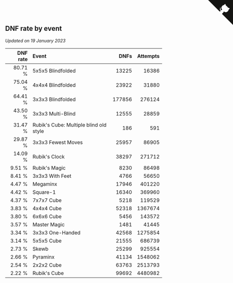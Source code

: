 ## DNF rate by event

*Updated on 19 January 2023*

| DNF rate | Event | DNFs | Attempts |
| ---: | :--- | ---: | ---: |
| 80.71 % | 5x5x5 Blindfolded | 13225 | 16386 |
| 75.04 % | 4x4x4 Blindfolded | 23922 | 31880 |
| 64.41 % | 3x3x3 Blindfolded | 177856 | 276124 |
| 43.50 % | 3x3x3 Multi-Blind | 12555 | 28859 |
| 31.47 % | Rubik's Cube: Multiple blind old style | 186 | 591 |
| 29.87 % | 3x3x3 Fewest Moves | 25957 | 86905 |
| 14.09 % | Rubik's Clock | 38297 | 271712 |
| 9.51 % | Rubik's Magic | 8230 | 86498 |
| 8.41 % | 3x3x3 With Feet | 4766 | 56650 |
| 4.47 % | Megaminx | 17946 | 401220 |
| 4.42 % | Square-1 | 16340 | 369960 |
| 4.37 % | 7x7x7 Cube | 5218 | 119529 |
| 3.83 % | 4x4x4 Cube | 52318 | 1367674 |
| 3.80 % | 6x6x6 Cube | 5456 | 143572 |
| 3.57 % | Master Magic | 1481 | 41445 |
| 3.34 % | 3x3x3 One-Handed | 42568 | 1275854 |
| 3.14 % | 5x5x5 Cube | 21555 | 686739 |
| 2.73 % | Skewb | 25299 | 925554 |
| 2.66 % | Pyraminx | 41134 | 1548062 |
| 2.54 % | 2x2x2 Cube | 63763 | 2513793 |
| 2.22 % | Rubik's Cube | 99692 | 4480982 |


<a href="https://github.com/jonatanklosko/wca_statistics" class="github-corner" aria-label="View source on Github"><svg width="80" height="80" viewBox="0 0 250 250" style="fill:#151513; color:#fff; position: absolute; top: 0; border: 0; right: 0;" aria-hidden="true"><path d="M0,0 L115,115 L130,115 L142,142 L250,250 L250,0 Z"></path><path d="M128.3,109.0 C113.8,99.7 119.0,89.6 119.0,89.6 C122.0,82.7 120.5,78.6 120.5,78.6 C119.2,72.0 123.4,76.3 123.4,76.3 C127.3,80.9 125.5,87.3 125.5,87.3 C122.9,97.6 130.6,101.9 134.4,103.2" fill="currentColor" style="transform-origin: 130px 106px;" class="octo-arm"></path><path d="M115.0,115.0 C114.9,115.1 118.7,116.5 119.8,115.4 L133.7,101.6 C136.9,99.2 139.9,98.4 142.2,98.6 C133.8,88.0 127.5,74.4 143.8,58.0 C148.5,53.4 154.0,51.2 159.7,51.0 C160.3,49.4 163.2,43.6 171.4,40.1 C171.4,40.1 176.1,42.5 178.8,56.2 C183.1,58.6 187.2,61.8 190.9,65.4 C194.5,69.0 197.7,73.2 200.1,77.6 C213.8,80.2 216.3,84.9 216.3,84.9 C212.7,93.1 206.9,96.0 205.4,96.6 C205.1,102.4 203.0,107.8 198.3,112.5 C181.9,128.9 168.3,122.5 157.7,114.1 C157.9,116.9 156.7,120.9 152.7,124.9 L141.0,136.5 C139.8,137.7 141.6,141.9 141.8,141.8 Z" fill="currentColor" class="octo-body"></path></svg></a><style>.github-corner:hover .octo-arm{animation:octocat-wave 560ms ease-in-out}@keyframes octocat-wave{0%,100%{transform:rotate(0)}20%,60%{transform:rotate(-25deg)}40%,80%{transform:rotate(10deg)}}@media (max-width:500px){.github-corner:hover .octo-arm{animation:none}.github-corner .octo-arm{animation:octocat-wave 560ms ease-in-out}}</style>
